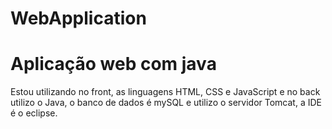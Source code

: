 # WebApplication


<h1>Aplicação web com java</h1>


<p> Estou utilizando no front, as linguagens HTML, CSS e JavaScript e no back utilizo o Java, o banco de dados é mySQL e utilizo o servidor Tomcat, a IDE é o eclipse.</p> 
